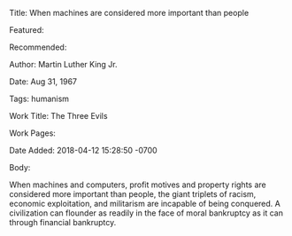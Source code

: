 Title: When machines are considered more important than people

Featured: 

Recommended: 

Author: Martin Luther King Jr.

Date: Aug 31, 1967

Tags: humanism

Work Title: The Three Evils

Work Pages:  

Date Added: 2018-04-12 15:28:50 -0700

Body:

When machines and computers, profit motives and property rights are considered more important than people, the giant triplets of racism, economic exploitation, and militarism are incapable of being conquered. A civilization can flounder as readily in the face of moral bankruptcy as it can through financial bankruptcy.


